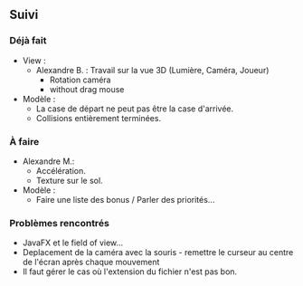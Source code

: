 ## Suivi
### Déjà fait
 - View :
   * Alexandre B. : Travail sur la vue 3D (Lumière, Caméra, Joueur)
      - Rotation caméra
      - without drag mouse
 - Modèle :
   * La case de départ ne peut pas être la case d'arrivée.
   * Collisions entièrement terminées.

### À faire
 - Alexandre M.:
   * Accélération.
   * Texture sur le sol.
 - Modèle :
   * Faire une liste des bonus / Parler des priorités...

### Problèmes rencontrés
 * JavaFX et le field of view...
 * Deplacement de la caméra avec la souris - remettre le curseur au centre de l'écran après chaque mouvement
 * Il faut gérer le cas où l'extension du fichier n'est pas bon.
